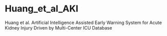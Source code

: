 # Huang_et_al_AKI
Huang et al. Artificial Intelligence Assisted Early Warning System for Acute Kidney Injury Driven by Multi-Center ICU Database
